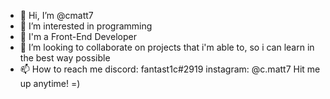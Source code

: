 - 👋 Hi, I’m @cmatt7
- 👀 I’m interested in programming
- 🌱 I'm a Front-End Developer
- 💞️ I’m looking to collaborate on projects that i'm able to, so i can learn in the best way possible
- 📫 How to reach me 
discord: fantast1c#2919
instagram: @c.matt7
Hit me up anytime! =)

<!---
cmatt7/cmatt7 is a ✨ special ✨ repository because its `README.md` (this file) appears on your GitHub profile.
You can click the Preview link to take a look at your changes.
--->
